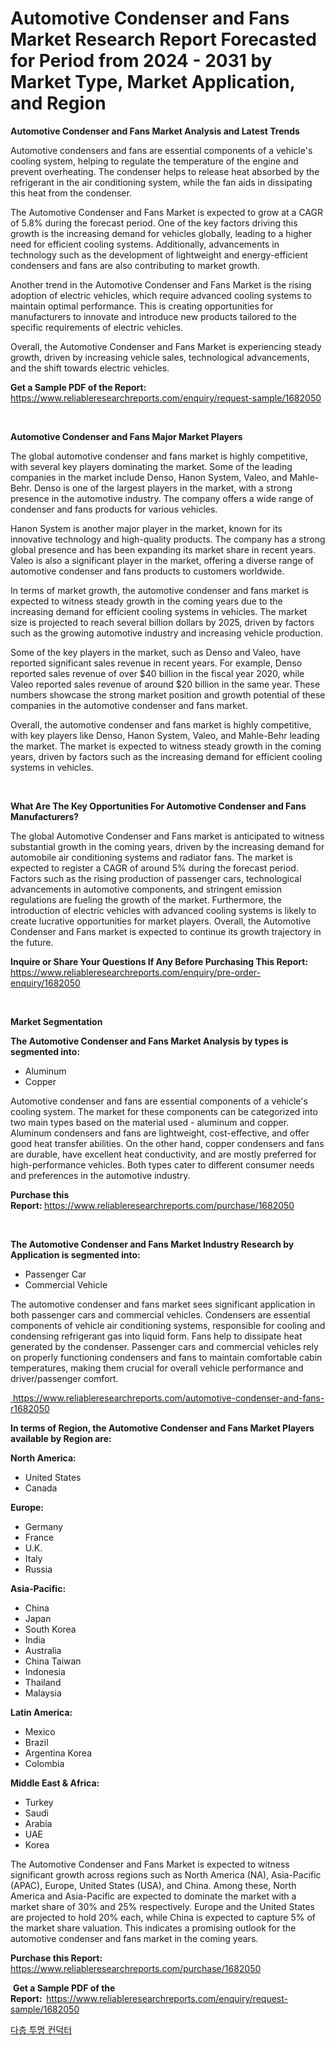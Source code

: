 <p><h1>Automotive Condenser and Fans Market Research Report Forecasted for Period from 2024 -  2031 by Market Type, Market Application, and Region</h1></p><p><strong>Automotive Condenser and Fans Market Analysis and Latest Trends</strong></p>
<p><p>Automotive condensers and fans are essential components of a vehicle's cooling system, helping to regulate the temperature of the engine and prevent overheating. The condenser helps to release heat absorbed by the refrigerant in the air conditioning system, while the fan aids in dissipating this heat from the condenser.</p><p>The Automotive Condenser and Fans Market is expected to grow at a CAGR of 5.8% during the forecast period. One of the key factors driving this growth is the increasing demand for vehicles globally, leading to a higher need for efficient cooling systems. Additionally, advancements in technology such as the development of lightweight and energy-efficient condensers and fans are also contributing to market growth.</p><p>Another trend in the Automotive Condenser and Fans Market is the rising adoption of electric vehicles, which require advanced cooling systems to maintain optimal performance. This is creating opportunities for manufacturers to innovate and introduce new products tailored to the specific requirements of electric vehicles.</p><p>Overall, the Automotive Condenser and Fans Market is experiencing steady growth, driven by increasing vehicle sales, technological advancements, and the shift towards electric vehicles.</p></p>
<p><strong>Get a Sample PDF of the Report:&nbsp;</strong> <a href="https://www.reliableresearchreports.com/enquiry/request-sample/1682050">https://www.reliableresearchreports.com/enquiry/request-sample/1682050</a></p>
<p>&nbsp;</p>
<p><strong>Automotive Condenser and Fans Major Market Players</strong></p>
<p><p>The global automotive condenser and fans market is highly competitive, with several key players dominating the market. Some of the leading companies in the market include Denso, Hanon System, Valeo, and Mahle-Behr. Denso is one of the largest players in the market, with a strong presence in the automotive industry. The company offers a wide range of condenser and fans products for various vehicles.</p><p>Hanon System is another major player in the market, known for its innovative technology and high-quality products. The company has a strong global presence and has been expanding its market share in recent years. Valeo is also a significant player in the market, offering a diverse range of automotive condenser and fans products to customers worldwide.</p><p>In terms of market growth, the automotive condenser and fans market is expected to witness steady growth in the coming years due to the increasing demand for efficient cooling systems in vehicles. The market size is projected to reach several billion dollars by 2025, driven by factors such as the growing automotive industry and increasing vehicle production.</p><p>Some of the key players in the market, such as Denso and Valeo, have reported significant sales revenue in recent years. For example, Denso reported sales revenue of over $40 billion in the fiscal year 2020, while Valeo reported sales revenue of around $20 billion in the same year. These numbers showcase the strong market position and growth potential of these companies in the automotive condenser and fans market.</p><p>Overall, the automotive condenser and fans market is highly competitive, with key players like Denso, Hanon System, Valeo, and Mahle-Behr leading the market. The market is expected to witness steady growth in the coming years, driven by factors such as the increasing demand for efficient cooling systems in vehicles.</p></p>
<p>&nbsp;</p>
<p><strong>What Are The Key Opportunities For Automotive Condenser and Fans Manufacturers?</strong></p>
<p><p>The global Automotive Condenser and Fans market is anticipated to witness substantial growth in the coming years, driven by the increasing demand for automobile air conditioning systems and radiator fans. The market is expected to register a CAGR of around 5% during the forecast period. Factors such as the rising production of passenger cars, technological advancements in automotive components, and stringent emission regulations are fueling the growth of the market. Furthermore, the introduction of electric vehicles with advanced cooling systems is likely to create lucrative opportunities for market players. Overall, the Automotive Condenser and Fans market is expected to continue its growth trajectory in the future.</p></p>
<p><strong>Inquire or Share Your Questions If Any Before Purchasing This Report:</strong> <a href="https://www.reliableresearchreports.com/enquiry/pre-order-enquiry/1682050">https://www.reliableresearchreports.com/enquiry/pre-order-enquiry/1682050</a></p>
<p>&nbsp;</p>
<p><strong>Market Segmentation</strong></p>
<p><strong>The Automotive Condenser and Fans Market Analysis by types is segmented into:</strong></p>
<p><ul><li>Aluminum</li><li>Copper</li></ul></p>
<p><p>Automotive condenser and fans are essential components of a vehicle's cooling system. The market for these components can be categorized into two main types based on the material used - aluminum and copper. Aluminum condensers and fans are lightweight, cost-effective, and offer good heat transfer abilities. On the other hand, copper condensers and fans are durable, have excellent heat conductivity, and are mostly preferred for high-performance vehicles. Both types cater to different consumer needs and preferences in the automotive industry.</p></p>
<p><strong>Purchase this Report:&nbsp;</strong><a href="https://www.reliableresearchreports.com/purchase/1682050">https://www.reliableresearchreports.com/purchase/1682050</a></p>
<p>&nbsp;</p>
<p><strong>The Automotive Condenser and Fans Market Industry Research by Application is segmented into:</strong></p>
<p><ul><li>Passenger Car</li><li>Commercial Vehicle</li></ul></p>
<p><p>The automotive condenser and fans market sees significant application in both passenger cars and commercial vehicles. Condensers are essential components of vehicle air conditioning systems, responsible for cooling and condensing refrigerant gas into liquid form. Fans help to dissipate heat generated by the condenser. Passenger cars and commercial vehicles rely on properly functioning condensers and fans to maintain comfortable cabin temperatures, making them crucial for overall vehicle performance and driver/passenger comfort.</p></p>
<p><a href="https://www.reliableresearchreports.com/automotive-condenser-and-fans-r1682050">&nbsp;https://www.reliableresearchreports.com/automotive-condenser-and-fans-r1682050</a></p>
<p><strong>In terms of Region, the Automotive Condenser and Fans Market Players available by Region are:</strong></p>
<p>
    <p> <strong> North America: </strong>
        <ul>
            <li>United States</li>
            <li>Canada</li>
        </ul>
        </p> 
    <p> <strong> Europe: </strong>
        <ul>
            <li>Germany</li>
            <li>France</li>
            <li>U.K.</li>
            <li>Italy</li>
            <li>Russia</li>
        </ul>
        </p> 
    <p> <strong> Asia-Pacific: </strong>
        <ul>
            <li>China</li>
            <li>Japan</li>
            <li>South Korea</li>
            <li>India</li>
            <li>Australia</li>
            <li>China Taiwan</li>
            <li>Indonesia</li>
            <li>Thailand</li>
            <li>Malaysia</li>
        </ul>
        </p> 
    <p> <strong> Latin America: </strong>
        <ul>
            <li>Mexico</li>
            <li>Brazil</li>
            <li>Argentina Korea</li>
            <li>Colombia</li>
        </ul>
        </p> 
    <p> <strong> Middle East & Africa: </strong>
        <ul>
            <li>Turkey</li>
            <li>Saudi</li>
            <li>Arabia</li>
            <li>UAE</li>
            <li>Korea</li>
        </ul>
    </p>
    </p>
<p><p>The Automotive Condenser and Fans Market is expected to witness significant growth across regions such as North America (NA), Asia-Pacific (APAC), Europe, United States (USA), and China. Among these, North America and Asia-Pacific are expected to dominate the market with a market share of 30% and 25% respectively. Europe and the United States are projected to hold 20% each, while China is expected to capture 5% of the market share valuation. This indicates a promising outlook for the automotive condenser and fans market in the coming years.</p></p>
<p><strong>Purchase this Report: </strong><a href="https://www.reliableresearchreports.com/purchase/1682050">https://www.reliableresearchreports.com/purchase/1682050</a></p>
<p>&nbsp;<strong>Get a Sample PDF of the Report:&nbsp;&nbsp;</strong><a href="https://www.reliableresearchreports.com/enquiry/request-sample/1682050">https://www.reliableresearchreports.com/enquiry/request-sample/1682050</a></p>
<p><strong></strong></p>
<p><p><a href="https://medium.com/@monserratemohr/%EB%8B%A4%EC%B8%B5-%ED%88%AC%EB%AA%85%EC%A0%84%EB%8F%84%EC%B2%B4-%EC%8B%9C%EC%9E%A5%EC%9D%80-%EC%8B%9C%EC%9E%A5-%EC%A0%90%EC%9C%A0%EC%9C%A8-%EC%8B%9C%EC%9E%A5-%EB%8F%99%ED%96%A5-%EB%B0%8F-%EC%8B%9C%EC%9E%A5-%EC%84%B1%EC%9E%A5%EC%97%90-%EA%B4%80%ED%95%9C-%EC%A0%95%EB%B3%B4%EB%A5%BC-%EC%A0%9C%EA%B3%B5%ED%95%A9%EB%8B%88%EB%8B%A4-0b4e8da5b186">다층 투명 컨덕터</a></p></p>